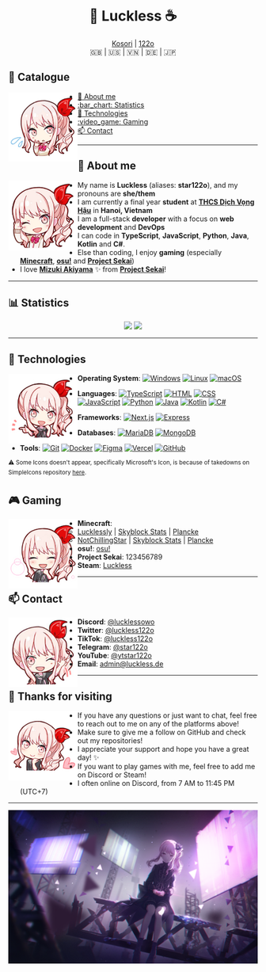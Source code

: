 <h1 align="center">
  🌙 Luckless ☕️
</h1>

<p align="center">
  <a href="https://github.com/KosoriDev">Kosori</a> | <a href="https://github.com/122o">122o</a>
  <br/>
  🇬🇧 | 🇺🇸 | 🇻🇳 | 🇩🇪 | 🇯🇵
</p>

## :book: Catalogue

<a href="https://github.com/star122o"><img align="left" width="140" src="./img/worried.png" /></a>

- [:tea: About me ](#about-me)
- [:bar\_chart: Statistics ](#statistics)
- [:hammer: Technologies ](#technologies)
- [:video\_game: Gaming ](#gaming)
- [:mailbox: Contact ](#contact)

---

## :tea: About me <a id="about-me"/>

<a href="https://github.com/star122o"><img align="left" width="140" src="./img/hi.png" /></a>

- My name is **Luckless** (aliases: **star122o**), and my pronouns are **she/them**
- I am currently a final year **student** at **[THCS Dịch Vọng Hậu](http://thcsdichvonghau.edu.vn/)** in **Hanoi, Vietnam**
- I am a full-stack **developer** with a focus on **web development** and **DevOps**
- I can code in **TypeScript**, **JavaScript**, **Python**, **Java**, **Kotlin** and **C#**.
- Else than coding, I enjoy **gaming** (especially **[Minecraft](https://minecraft.net)**, **[osu!](https://osu.ppy.sh)** and **[Project Sekai](https://colorfulstage.com)**)
- I love **[Mizuki Akiyama](https://colorfulstage.com/characters/nightcordat2500/mizuki/)** :sparkles: from **[Project Sekai](https://colorfulstage.com)**!

---

## :bar_chart: Statistics <a id="statistics"/>

<p align="center"><img width="40%" src="https://github-readme-stats.vercel.app/api?username=star122o&show_icons=true&count_private=true&theme=monokai&hide_border=true&bg_color=0D1117"/> <img 
width="30%" src="https://github-readme-stats.vercel.app/api/top-langs/?username=star122o&show_icons=true&count_private=true&theme=monokai&hide_border=true&bg_color=0D1117&layout=compact"/>
</p>

---

## :hammer: Technologies <a id="technologies"/>

<a href="https://github.com/star122o"><img align="left" width="140" src="./img/point.png" /></a>

- **Operating System**: [![Windows](https://img.shields.io/badge/-Windows-gray?logo=windows)](https://www.microsoft.com/en-us/windows) [![Linux](https://img.shields.io/badge/-Linux-gray?logo=linux)](https://kernel.org/) [![macOS](https://img.shields.io/badge/-macOS-gray?logo=apple)](https://apple.com/macos/)

- **Languages**: [![TypeScript](https://img.shields.io/badge/-TypeScript-gray?logo=typescript)](https://typescriptlang.org/) [![HTML](https://img.shields.io/badge/-HTML5-gray?logo=html5)](https://developer.mozilla.org/en-US/docs/Web/HTML) [![CSS](https://img.shields.io/badge/-CSS3-gray?logo=css3)](https://developer.mozilla.org/en-US/docs/Web/CSS) [![JavaScript](https://img.shields.io/badge/-JavaScript-gray?logo=javascript)](https://developer.mozilla.org/en-US/docs/Web/JavaScript) [![Python](https://img.shields.io/badge/-Python-gray?logo=python)](https://python.org/) [![Java](https://img.shields.io/badge/-Java-gray?logo=openjdk)](https://oracle.com/java/) [![Kotlin](https://img.shields.io/badge/-Kotlin-gray?logo=kotlin)](https://kotlinlang.org/) [![C#](https://img.shields.io/badge/-C%23-gray?logo=csharp)](https://learn.microsoft.com/en-us/dotnet/csharp/)

- **Frameworks**: [![Next.js](https://img.shields.io/badge/-Next.js-gray?logo=nextdotjs)](https://nextjs.org/) [![Express](https://img.shields.io/badge/-Express-gray?logo=express)](https://expressjs.com/)

- **Databases**: [![MariaDB](https://img.shields.io/badge/-MariaDB-gray?logo=mariadb)](https://mariadb.org/) [![MongoDB](https://img.shields.io/badge/-MongoDB-gray?logo=mongodb)](https://mongodb.com/)

- **Tools**: [![Git](https://img.shields.io/badge/-Git-gray?logo=git)](https://git-scm.com/) [![Docker](https://img.shields.io/badge/-Docker-gray?logo=docker)](https://docker.com/) [![Figma](https://img.shields.io/badge/-Figma-gray?logo=figma)](https://figma.com/) [![Vercel](https://img.shields.io/badge/-Vercel-gray?logo=vercel)](https://vercel.com/) [![GitHub](https://img.shields.io/badge/-GitHub-gray?logo=github)](https://github.com/)

<sup>:warning: Some Icons doesn't appear, specifically Microsoft's Icon, is because of takedowns on SimpleIcons repository [here](https://github.com/simple-icons/simple-icons/issues/11236).</sup>

## :video_game: Gaming <a id="gaming"/>

<a href="https://github.com/star122o"><img align="left" width="140" src="./img/smile.png" /></a>

- **Minecraft**:
  - [Lucklessly](https://mine.ly/Lucklessly) | [Skyblock Stats](https://sky.shiiyu.moe/stats/Lucklessly) | [Plancke](https://plancke.io/hypixel/player/stats/Lucklessly)
  - [NotChillingStar](https://mine.ly/NotChillingStar) | [Skyblock Stats](https://sky.shiiyu.moe/stats/NotChillingStar) | [Plancke](https://plancke.io/hypixel/player/stats/NotChillingStar)
- **osu!**: [osu!](https://osu.ppy.sh/users/35650471)
- **Project Sekai**: 123456789
- **Steam**: [Luckless](https://steamcommunity.com/id/lucklessowo)

---

## :mailbox: Contact <a id="contact"/>

<a href="https://github.com/star122o"><img align="left" width="140" src="./img/wave.png" /></a>

- **Discord**: [@lucklessowo](https://discord.com/users/1323167145479114834)
- **Twitter**: [@luckless122o](https://twitter.com/luckless122o)
- **TikTok**: [@luckless122o](https://tiktok.com/@luckless122o)
- **Telegram**: [@star122o](https://t.me/star122o)
- **YouTube**: [@ytstar122o](https://youtube.com/@ytstar122o)
- **Email**: [admin@luckless.de](mailto:admin@luckless.de)

---

## :wave: Thanks for visiting <a id="thanks-for-visiting"/>

<a href="https://github.com/star122o"><img align="left" width="140" src="./img/love.png" /></a>

- If you have any questions or just want to chat, feel free to reach out to me on any of the platforms above!
- Make sure to give me a follow on GitHub and check out my repositories!
- I appreciate your support and hope you have a great day! :sparkles:
- If you want to play games with me, feel free to add me on Discord or Steam!
- I often online on Discord, from 7 AM to 11:45 PM (UTC+7)

---

![Banner](./img/bg.png)

